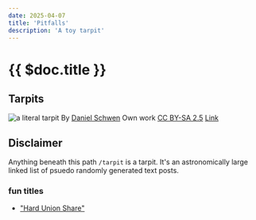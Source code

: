 ```yaml
---
date: 2025-04-07
title: 'Pitfalls'
description: 'A toy tarpit'
---
```


# {{ $doc.title }}

##  Tarpits

![a literal tarpit](/images/USA_tar_bubble_la_brea_CA.jpg) By [Daniel Schwen](//commons.wikimedia.org/wiki/User:Dschwen) Own work [CC BY-SA 2.5](https://creativecommons.org/licenses/by-sa/3.5) [Link](https://commons.wikimedia.org/w/index.php?curid=753192)

## Disclaimer
Anything beneath this path `/tarpit` is a tarpit. It's an astronomically large linked list of psuedo randomly generated text posts.

### fun titles
* ["Hard Union Share"](/tarpit/a645c05b-7b34-4d42-97c6-4c191fd669d6)